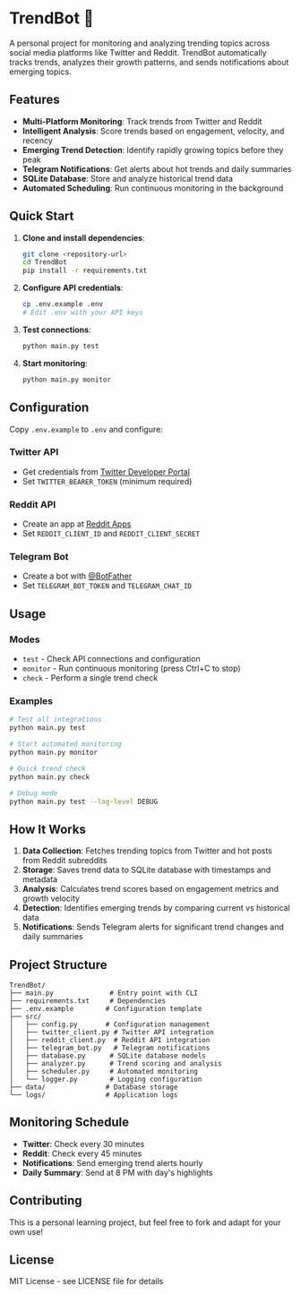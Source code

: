 # TrendBot 🤖

A personal project for monitoring and analyzing trending topics across social media platforms like Twitter and Reddit. TrendBot automatically tracks trends, analyzes their growth patterns, and sends notifications about emerging topics.

## Features

- **Multi-Platform Monitoring**: Track trends from Twitter and Reddit
- **Intelligent Analysis**: Score trends based on engagement, velocity, and recency
- **Emerging Trend Detection**: Identify rapidly growing topics before they peak
- **Telegram Notifications**: Get alerts about hot trends and daily summaries
- **SQLite Database**: Store and analyze historical trend data
- **Automated Scheduling**: Run continuous monitoring in the background

## Quick Start

1. **Clone and install dependencies**:
   ```bash
   git clone <repository-url>
   cd TrendBot
   pip install -r requirements.txt
   ```

2. **Configure API credentials**:
   ```bash
   cp .env.example .env
   # Edit .env with your API keys
   ```

3. **Test connections**:
   ```bash
   python main.py test
   ```

4. **Start monitoring**:
   ```bash
   python main.py monitor
   ```

## Configuration

Copy `.env.example` to `.env` and configure:

### Twitter API
- Get credentials from [Twitter Developer Portal](https://developer.twitter.com/)
- Set `TWITTER_BEARER_TOKEN` (minimum required)

### Reddit API
- Create an app at [Reddit Apps](https://www.reddit.com/prefs/apps)
- Set `REDDIT_CLIENT_ID` and `REDDIT_CLIENT_SECRET`

### Telegram Bot
- Create a bot with [@BotFather](https://t.me/BotFather)
- Set `TELEGRAM_BOT_TOKEN` and `TELEGRAM_CHAT_ID`

## Usage

### Modes

- `test` - Check API connections and configuration
- `monitor` - Run continuous monitoring (press Ctrl+C to stop)
- `check` - Perform a single trend check

### Examples

```bash
# Test all integrations
python main.py test

# Start automated monitoring
python main.py monitor

# Quick trend check
python main.py check

# Debug mode
python main.py test --log-level DEBUG
```

## How It Works

1. **Data Collection**: Fetches trending topics from Twitter and hot posts from Reddit subreddits
2. **Storage**: Saves trend data to SQLite database with timestamps and metadata
3. **Analysis**: Calculates trend scores based on engagement metrics and growth velocity
4. **Detection**: Identifies emerging trends by comparing current vs historical data
5. **Notifications**: Sends Telegram alerts for significant trend changes and daily summaries

## Project Structure

```
TrendBot/
├── main.py              # Entry point with CLI
├── requirements.txt     # Dependencies
├── .env.example        # Configuration template
├── src/
│   ├── config.py       # Configuration management
│   ├── twitter_client.py # Twitter API integration
│   ├── reddit_client.py  # Reddit API integration
│   ├── telegram_bot.py   # Telegram notifications
│   ├── database.py      # SQLite database models
│   ├── analyzer.py      # Trend scoring and analysis
│   ├── scheduler.py     # Automated monitoring
│   └── logger.py        # Logging configuration
├── data/               # Database storage
└── logs/               # Application logs
```

## Monitoring Schedule

- **Twitter**: Check every 30 minutes
- **Reddit**: Check every 45 minutes
- **Notifications**: Send emerging trend alerts hourly
- **Daily Summary**: Send at 8 PM with day's highlights

## Contributing

This is a personal learning project, but feel free to fork and adapt for your own use!

## License

MIT License - see LICENSE file for details